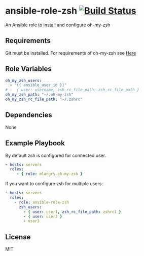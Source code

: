 ansible-role-zsh [![Build Status](https://travis-ci.org/mlangry/ansible-role-oh-my-zsh.svg?branch=master)](https://travis-ci.org/mlangry/ansible-role-oh-my-zsh)
=========

An Ansible role to install and configure oh-my-zsh

Requirements
------------

Git must be installed.
For requirements of oh-my-zsh see [Here ](https://github.com/robbyrussell/oh-my-zsh)

Role Variables
--------------

````yaml
oh_my_zsh_users:
  - "{{ ansible_user_id }}"
# -  { user: username, zsh_rc_file_path: zsh_rc_file_path }
oh_my_zsh_path: "~/.oh-my-zsh"
oh_my_zsh_rc_file_path: "~/.zshrc"

````

Dependencies
------------

None

Example Playbook
----------------

By default zsh is configured for connected user.

````yaml
- hosts: servers
  roles:
     - { role: mlangry.oh-my-zsh }
````

If you want to configure zsh for multiple users:

````yaml
- hosts: servers
  roles:
    - role: ansible-role-zsh
      zsh_users:
        - { user: user1, zsh_rc_file_path: zshrc1 }
        - { user: user2 }
        - user3
````

License
-------

MIT
